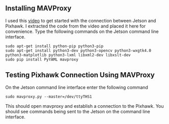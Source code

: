 ## Installing MAVProxy
I used this [video](https://youtu.be/nIuoCYauW3s?si=B8UhA8yvrDOfCrkB) to get started with the connection between Jetson and Pixhawk. I extracted the code from the video and placed it here for convenience.
Type the following commands on the Jetson command line interface.
```
sudo apt-get install python-pip python3-pip
sudo apt-get install python3-dev python3-opencv python3-wxgtk4.0 python3-matplotlib python3-lxml libxml2-dev libxslt-dev
sudo pip install PyYAML mavproxy
```
## Testing Pixhawk Connection Using MAVProxy
On the Jetson command line interface enter the following command  
```
sudo mavproxy.py --master=/dev/ttyTHS1
```
This should open mavproxy and establish a connection to the Pixhawk. You should see commands being sent to the Jetson on the command line interface.
